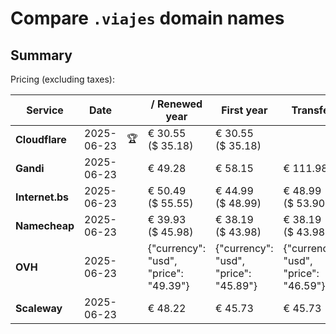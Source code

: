 # Compare `.viajes` domain names

## Summary

Pricing (excluding taxes):

| Service | Date |  | / Renewed year | First year | Transfer | Restoration |
|--|--|--|--|--|--|--|
| **Cloudflare** | 2025-06-23 | 🏆 | € 30.55<br>($ 35.18) | € 30.55<br>($ 35.18) |  |  |
| **Gandi** | 2025-06-23 |  | € 49.28 | € 58.15 | € 111.98 | € 110.41 |
| **Internet.bs** | 2025-06-23 |  | € 50.49<br>($ 55.55) | € 44.99<br>($ 48.99) | € 48.99<br>($ 53.90) | € 99.89<br>($ 98.65) |
| **Namecheap** | 2025-06-23 |  | € 39.93<br>($ 45.98) | € 38.19<br>($ 43.98) | € 38.19<br>($ 43.98) |  |
| **OVH** | 2025-06-23 |  | {"currency": "usd", "price": "49.39"} | {"currency": "usd", "price": "45.89"} | {"currency": "usd", "price": "46.59"} |  |
| **Scaleway** | 2025-06-23 |  | € 48.22 | € 45.73 | € 45.73 | € 51.01 |
